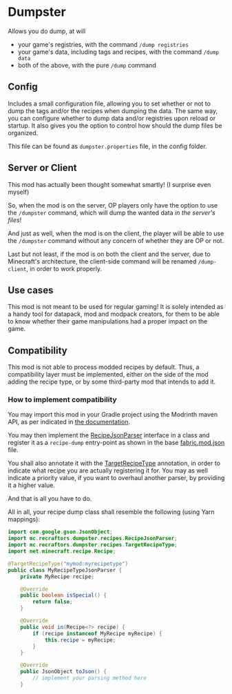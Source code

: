# Dumpster

Allows you do dump, at will
* your game's registries, with the command `/dump registries`
* your game's data, including tags and recipes, with the command `/dump data`
* both of the above, with the pure `/dump` command

## Config

Includes a small configuration file, allowing you to set whether or not to dump the tags and/or the recipes when dumping the data. The same way, you can configure whether to dump data and/or registries upon reload or startup.
It also gives you the option to control how should the dump files be organized.

This file can be found as `dumpster.properties` file, in the config folder.

## Server or Client

This mod has actually been thought somewhat smartly! (I surprise even myself)

So, when the mod is on the server, OP players only have the option to use the `/dumpster` command, which will dump the wanted data *in the server's files*!

And just as well, when the mod is on the client, the player will be able to use the `/dumpster` command without any concern of whether they are OP or not.

Last but not least, if the mod is on both the client and the server, due to Minecraft's architecture, the client-side command will be renamed `/dump-client`, in order to work properly.

## Use cases

This mod is not meant to be used for regular gaming! It is solely intended as a handy tool for datapack, mod and modpack creators, for them to be able to know whether their game manipulations had a proper impact on the game.

## Compatibility

This mod is not able to process modded  recipes by default. Thus, a compatibility layer must be implemented, either on the side of the mod adding the recipe type, or by some third-party mod that intends to add it.

### How to implement compatibility

You may import this mod in your Gradle project using the Modrinth maven API, as per indicated in [the documentation](https://docs.modrinth.com/maven).

You may then implement the [RecipeJsonParser](https://github.com/RecraftorsMC/Dumpster/blob/main/src/main/java/mc/recraftors/dumpster/recipes/RecipeJsonParser.java) interface in a class and register it as a `recipe-dump` entry-point as shown in the base [fabric.mod.json](https://github.com/RecraftorsMC/Dumpster/blob/dbb8bbc4d9bc2516854b2e88fca182c137aad875/src/main/resources/fabric.mod.json#L24) file.

You shall also annotate it with the [TargetRecipeType](https://github.com/RecraftorsMC/Dumpster/blob/main/src/main/java/mc/recraftors/dumpster/recipes/TargetRecipeType.java) annotation, in order to indicate what recipe you are actually registering it for. You may as well indicate a priority value, if you want to overhaul another parser, by providing it a higher value.

And that is all you have to do.

All in all, your recipe dump class shall resemble the following (using Yarn mappings):
```java
import com.google.gson.JsonObject;
import mc.recraftors.dumpster.recipes.RecipeJsonParser;
import mc.recraftors.dumpster.recipes.TargetRecipeType;
import net.minecraft.recipe.Recipe;

@TargetRecipeType("mymod:myrecipetype")
public class MyRecipeTypeJsonParser {
    private MyRecipe recipe;

    @Override
    public boolean isSpecial() {
        return false;
    }

    @Override
    public void in(Recipe<?> recipe) {
        if (recipe instanceof MyRecipe myRecipe) {
            this.recipe = myRecipe;
        }
    }

    @Override
    public JsonObject toJson() {
        // implement your parsing method here
    }
```
